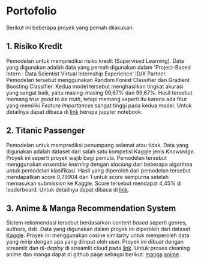 # Portofolio
Berikut ini beberapa proyek yang pernah dilakukan:
## 1. Risiko Kredit
Pemodelan untuk memprediksi risiko kredit (Supervised Learning). Data yang digunakan adalah data yang pernah digunakan dalam 'Project-Based Intern : Data Scientist Virtual Internship Experience' ID/X Partner. Pemodelan tersebut menggunakan Random Forest Classifier dan Gradient Boosting Classifier. Kedua model tersebut menghasilkan tingkat akurasi yang sangat baik, yaitu masing-masing 99,67% dan 99,67%. Hasil tersebut memang _true good to be truth_, tetapi memang seperti itu karena ada fitur yang memiliki _Feature Importances_ sangat tinggi pada kedua model. Untuk detailnya dapat dibaca di [link](https://github.com/agnagigih/Portofolio/blob/main/Risiko%20Kredit/Risiko_Kredit.ipynb) berupa jupyter notebook.
## 2. Titanic Passenger
Pemodelan untuk memprediksi penumpang selamat atau tidak. Data yang digunakan adalah dataset dari salah satu kompetisi Kaggle jenis _Knowledge_. Proyek ini seperti proyek wajib bagi pemula. Pemodelan tersebut menggunakan _ensemble learning_ dengan _stacking_ dari beberapa algoritma untuk pemodelan klasifikasi. Hasil yang diperoleh dari pemodelan tersebut mendapatkan score 0,79904 dari 1 untuk score sempurna setelah memasukan submission ke Kaggle. Score tersebut mendapat 4,45% di leaderboard. Untuk detailnya dapat dibaca di [link](https://github.com/agnagigih/Kaggle/blob/main/predict-titanic-passengers.ipynb).
## 3. Anime & Manga Recommendation System
Sistem rekomendasi tersebut berdasarkan _content based_ seperti genres, authors, dsb. Data yang digunakan dalam proyek ini diperoleh dari dataset [Kaggle](https://www.kaggle.com/datasets/andreuvallhernndez/myanimelist). Proyek ini menggunakan cosine similarity untuk memperoleh data yang mirip dengan apa yang diinput oleh user. Proyek ini dibuat dengan streamlit dan di-_deploy_ di streamlit cloud pada [link](https://agnagigih-anime-manga-recommender-sys-recommender-system-6cu545.streamlitapp.com/). Untuk proses cleaning anime dan manga dapat di github page sebagai berikut: [manga](https://github.com/agnagigih/anime-manga-recommender-system-streamlit/blob/main/Manga%20-%20cleaning%20%26%20soup.ipynb) [anime](https://github.com/agnagigih/anime-manga-recommender-system-streamlit/blob/main/Anime%20-%20cleaning%20%26%20soup.ipynb).
